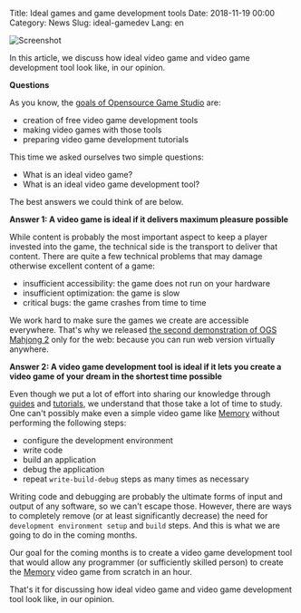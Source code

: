 Title: Ideal games and game development tools
Date: 2018-11-19 00:00
Category: News
Slug: ideal-gamedev
Lang: en

![Screenshot][screenshot]

In this article, we discuss how ideal video game and video game development
tool look like, in our opinion.

**Questions**

As you know, the [goals of Opensource Game Studio][ogs-goals] are:

* creation of free video game development tools
* making video games with those tools
* preparing video game development tutorials

This time we asked ourselves two simple questions:

* What is an ideal video game?
* What is an ideal video game development tool?

The best answers we could think of are below.

**Answer 1: A video game is ideal if it delivers maximum pleasure possible**

While content is probably the most important aspect to keep a player invested
into the game, the technical side is the transport to deliver that content.
There are quite a few technical problems that may damage otherwise excellent content of a game:

* insufficient accessibility: the game does not run on your hardware
* insufficient optimization: the game is slow
* critical bugs: the game crashes from time to time

We work hard to make sure the games we create are accessible everywhere.
That's why we released
[the second demonstration of OGS Mahjong 2][mahjong-demo2] only for
the web: because you can run web version virtually anywhere.

**Answer 2: A video game development tool is ideal if it lets you create a video game of your dream in the shortest time possible**

Even though we put a lot of effort into sharing our knowledge through
[guides][osgcpg] and [tutorials][osgcpe], we understand that those take a lot
of time to study. One can't possibly make even a simple video game like
[Memory][concentration] without performing the following steps:

* configure the development environment
* write code
* build an application
* debug the application
* repeat `write-build-debug` steps as many times as necessary

Writing code and debugging are probably the ultimate forms of input and output
of any software, so we can't escape those. However, there are ways to
completely remove (or at least significantly decrease) the need for
`development environment setup` and `build` steps. And this is what we are
going to do in the coming months.

Our goal for the coming months is to create a video game development tool that
would allow any programmer (or sufficiently skilled person) to create the
[Memory][concentration] video game from scratch in an hour.

That's it for discussing how ideal video game and video game development tool
look like, in our opinion.


[screenshot]: {attach}/images/2018-11-19-ideal-gamedev.png

[ogs-goals]: {filename}/pages/about.md
[mahjong-demo2]: {filename}/articles/2018-10-02-mahjong-demo2.md
[osgcpg]: https://github.com/OGStudio/openscenegraph-cross-platform-guide
[osgcpe]: https://github.com/OGStudio/openscenegraph-cross-platform-examples
[concentration]: https://en.wikipedia.org/wiki/Concentration_(game)
